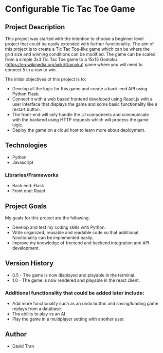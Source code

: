 # Configurable Tic Tac Toe Game
## Project Description
This project was started with the intention to choose a beginner level project that could be easily extended with further functionality. The aim of this project is to create a Tic Tac Toe-like game which can be where the grid size and winning conditions can be modified. The game can be scaled from a simple 3x3 Tic Tac Toe game to a 15x15 Gomoku (https://en.wikipedia.org/wiki/Gomoku) game where you will need to connect 5 in a row to win. 

The initial objectives of this project is to:
- Develop all the logic for this game and create a back-end API using Python Flask.
- Connect it with a web based frontend developed using React.js with a user interface that displays the game and some basic functionality like a restart button.
- The front-end will only handle the UI components and communicate with the backend using HTTP requests which will process the game logic.
- Deploy the game on a cloud host to learn more about deployment.

## Technologies
- Python
- Javascript

### Libraries/Frameworks
- Back end: Flask
- Front end: React

## Project Goals
My goals for this project are the following:
- Develop and test my coding skills with Python.
- Write organized, reusable and readable code so that additional functionality can be implemented easily.
- Improve my knowledge of frontend and backend integration and API development.

## Version History
- 0.5 - The game is now displayed and playable in the terminal.
- 1.0 - The game is now rendered and playable in the react client.

### Additional functionality that could be added later include:
- Add more functionality such as an undo button and saving/loading game replays from a database.
- The ability to play vs an AI.
- Play the game in a multiplayer setting with another user.

## Author
- David Tran
